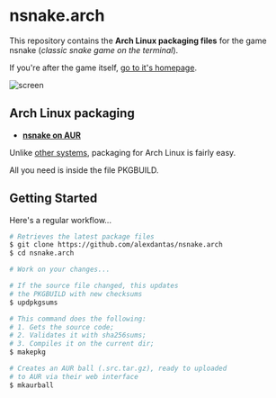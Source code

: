 # nsnake.arch

This repository contains the **Arch Linux packaging files** for the game nsnake (_classic snake game on the terminal_).

If you're after the game itself, [go to it's homepage][home].

![screen](http://nsnake.alexdantas.net/images/large-maze-with-lots-of-fruits.png)

## Arch Linux packaging

* [**nsnake on AUR**][aur]

Unlike [other systems](https://github.com/alexdantas/nsnake.debian), packaging for
Arch Linux is fairly easy.

All you need is inside the file PKGBUILD.

## Getting Started

Here's a regular workflow...

```bash
# Retrieves the latest package files
$ git clone https://github.com/alexdantas/nsnake.arch
$ cd nsnake.arch

# Work on your changes...

# If the source file changed, this updates
# the PKGBUILD with new checksums
$ updpkgsums

# This command does the following:
# 1. Gets the source code;
# 2. Validates it with sha256sums;
# 3. Compiles it on the current dir;
$ makepkg

# Creates an AUR ball (.src.tar.gz), ready to uploaded
# to AUR via their web interface
$ mkaurball
```

[home]: http://nsnake.alexdantas.net/
[aur]: https://aur.archlinux.org/packages/nsnake/

